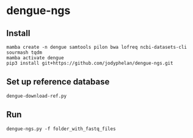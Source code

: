 # dengue-ngs

## Install 

```
mamba create -n dengue samtools pilon bwa lofreq ncbi-datasets-cli sourmash tqdm
mamba activate dengue
pip3 install git+https://github.com/jodyphelan/dengue-ngs.git
```

## Set up reference database
```
dengue-download-ref.py
```

## Run
```
dengue-ngs.py -f folder_with_fastq_files
```

